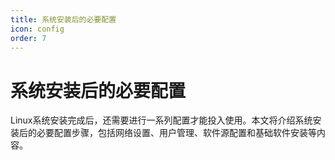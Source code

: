 ```yaml
---
title: 系统安装后的必要配置
icon: config
order: 7
---
```


# 系统安装后的必要配置

Linux系统安装完成后，还需要进行一系列配置才能投入使用。本文将介绍系统安装后的必要配置步骤，包括网络设置、用户管理、软件源配置和基础软件安装等内容。
